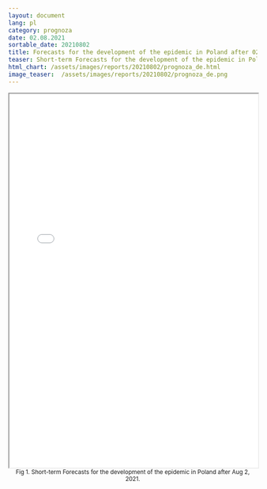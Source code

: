 ```yaml
---
layout: document
lang: pl
category: prognoza
date: 02.08.2021
sortable_date: 20210802
title: Forecasts for the development of the epidemic in Poland after 02.08.2021 
teaser: Short-term Forecasts for the development of the epidemic in Poland.
html_chart: /assets/images/reports/20210802/prognoza_de.html
image_teaser:  /assets/images/reports/20210802/prognoza_de.png
---
```


<div style="text-align: center" class="row 80%">
    <span class="image fit">
        <iframe src="{{ page.html_chart }}" alt="" style="width: 100%; height:54em;"></iframe>
    </span>
    <small>Fig 1. Short-term Forecasts for the development of the epidemic in Poland after Aug 2, 2021.</small>
</div>

